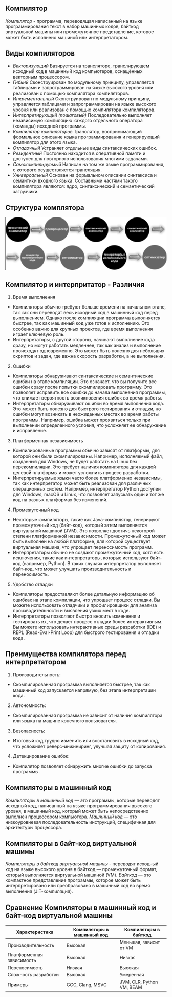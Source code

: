 ## Компилятор
*Компилятор* - программа, переводящая написанный на языке программирования текст в набор машинных кодов, байткод виртуальной машины или промежуточное представление, которое может быть исполнено машиной или интерпретатором.

## Виды компиляторов
* *Векторизующий* Базируется на трансляторе, транслирующем исходный код в машинный код компьютеров, оснащённых векторным процессором.
* *Гибкий* Сконструирован по модульному принципу, управляется таблицами и запрограммирован на языке высокого уровня или реализован с помощью компилятора компиляторов.
* *Инкрементальный* Сконструирован по модульному принципу, управляется таблицами и запрограммирован на языке высокого уровня или реализован с помощью компилятора компиляторов.
* *Интерпретирующий (пошаговый)* Последовательно выполняет независимую компиляцию каждого отдельного оператора (команды) исходной программы.
* *Компилятор компиляторов* Транслятор, воспринимающий формальное описание языка программирования и генерирующий компилятор для этого языка.
* *Отладочный* Устраняет отдельные виды синтаксических ошибок.
* *Резидентный* Постоянно находится в оперативной памяти и доступен для повторного использования многими задачами.
* *Самокомпилируемый* Написан на том же языке программирования, с которого осуществляется трансляция.
* *Универсальный* Основан на формальном описании синтаксиса и семантики входного языка. Составными частями такого компилятора являются: ядро, синтаксический и семантический загрузчики.

## Структура комплятора
![structure](/docs/images/CompConst.png) 

## Компилятор и интерпритатор - Различия

1. Время выполнения
  * Компиляторы обычно требуют больше времени на начальном этапе, так как они переводят весь исходный код в машинный код перед выполнением. Однако после компиляции программа выполняется быстрее, так как машинный код уже готов к исполнению. Это особенно важно для крупных проектов, где время выполнения играет ключевую роль.
  * Интерпретаторы, с другой стороны, начинают выполнение кода сразу, но могут работать медленнее, так как анализ и выполнение происходят одновременно. Это может быть полезно для небольших скриптов и задач, где важна скорость разработки, а не выполнения.
2. Ошибки
  * Компиляторы обнаруживают синтаксические и семантические ошибки на этапе компиляции. Это означает, что вы получите все ошибки сразу после попытки скомпилировать программу. Это позволяет исправить все ошибки до начала выполнения программы, что снижает вероятность возникновения ошибок во время работы.
  * Интерпретаторы обнаруживают ошибки во время выполнения кода. Это может быть полезно для быстрого тестирования и отладки, но ошибки могут возникать в неожиданных местах во время работы программы. Например, ошибка может проявиться только при выполнении определенного условия, что усложняет ее обнаружение и исправление.
3. Платформенная независимость
  * Компилированные программы обычно зависят от платформы, для которой они были скомпилированы. Например, исполняемый файл, созданный для Windows, не будет работать на Linux без перекомпиляции. Это требует наличия компилятора для каждой целевой платформы и может усложнить процесс разработки.
  * Интерпретируемые языки часто более платформенно независимы, так как интерпретатор может быть реализован для различных операционных систем. Например, интерпретатор Python доступен для Windows, macOS и Linux, что позволяет запускать один и тот же код на разных платформах без изменений.
4. Промежуточный код
  * Некоторые компиляторы, такие как Java-компилятор, генерируют промежуточный код (байт-код), который затем выполняется виртуальной машиной (JVM). Это позволяет достичь некоторой степени платформенной независимости. Промежуточный код может быть выполнен на любой платформе, для которой существует виртуальная машина, что упрощает переносимость программ.
  * Интерпретаторы обычно не создают промежуточный код, хотя есть исключения, такие как интерпретаторы, которые используют байт-код (например, Python). В таких случаях интерпретатор выполняет байт-код, что может улучшить производительность и переносимость.
5. Удобство отладки
  * Компиляторы предоставляют более детальную информацию об ошибках на этапе компиляции, что упрощает процесс отладки. Вы можете использовать отладчики и профилировщики для анализа производительности и выявления узких мест в коде.
  * Интерпретаторы позволяют быстро вносить изменения и тестировать их, что делает процесс отладки более интерактивным. Вы можете использовать интерактивные среды разработки (IDE) и REPL (Read-Eval-Print Loop) для быстрого тестирования и отладки кода.

## Преимущества компилятора перед интерпретатором
1. Производительность:
  * Скомпилированная программа выполняется быстрее, так как машинный код запускается напрямую, без этапа интерпретации кода.
2. Автономность:
  * Скомпилированная программа не зависит от наличия компилятора или языка на машине конечного пользователя.
3. Безопасность:
  * Итоговый код трудно изменить или восстановить в исходный код, что усложняет реверс-инжиниринг, улучшая защиту от копирования.
4. Детекцирование ошибок:
  * Компилятор позволяет обнаружить многие ошибки до запуска программы.  

## Компиляторы в машинный код
*Компиляторы в машинный код* — это программы, которые переводят исходный код, написанный на языке программирования высокого уровня, в машинный код, который может быть непосредственно выполнен процессором компьютера. 
*Машинный код* — это низкоуровневая последовательность инструкций, специфичная для архитектуры процессора.

## Компиляторы в байт-код виртуальной машины
*Компиляторы в байткод виртуальной машины* - переводят исходный код на языке высокого уровня в байткод — промежуточный формат, который выполняется виртуальной машиной (VM). 
*Байткод* — это компактное представление программы, которое может быть интерпретировано или преобразовано в машинный код во время выполнения (JIT-компиляция).

## Сравнение Компиляторы в машинный код и байт-код виртуальной машины

| Характеристика               | Компиляторы в машинный код  | Компиляторы в байткод                   |
|------------------------------|-----------------------------|-----------------------------------------|
| Производительность           | Высокая                     | Меньшая, зависит от VM                  |
| Платформенная зависимость    | Высокая                     | Низкая                                  |
| Переносимость                | Низкая                      | Высокая                                 |
| Сложность разработки         | Высокая                     | Умеренная                               |
| Примеры                      | GCC, Clang, MSVC            | JVM, CLR, Python VM, BEAM               |



